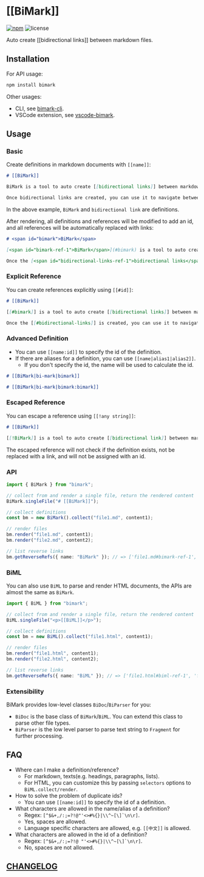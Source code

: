 # [[BiMark]]

[![npm](https://img.shields.io/npm/v/bimark?style=flat-square)](https://www.npmjs.com/package/bimark)
![license](https://img.shields.io/github/license/DiscreteTom/bimark?style=flat-square)

Auto create [[bidirectional links]] between markdown files.

## Installation

For API usage:

```bash
npm install bimark
```

Other usages:

- CLI, see [bimark-cli](https://github.com/DiscreteTom/bimark-cli).
- VSCode extension, see [vscode-bimark](https://github.com/DiscreteTom/vscode-bimark).

## Usage

### Basic

Create definitions in markdown documents with `[[name]]`:

```md
# [[BiMark]]

BiMark is a tool to auto create [[bidirectional links]] between markdown files.

Once bidirectional links are created, you can use it to navigate between markdown files.
```

In the above example, `BiMark` and `bidirectional link` are definitions.

After rendering, all definitions and references will be modified to add an id, and all references will be automatically replaced with links:

```md
# <span id="bimark">BiMark</span>

[<span id="bimark-ref-1">BiMark</span>](#bimark) is a tool to auto create <span id="bidirectional-links">bidirectional links</span> between markdown files.

Once the [<span id="bidirectional-links-ref-1">bidirectional links</span>](#bidirectional-links) is created, you can use it to navigate between markdown files.
```

### Explicit Reference

You can create references explicitly using `[[#id]]`:

```md
# [[BiMark]]

[[#bimark]] is a tool to auto create [[bidirectional links]] between markdown files.

Once the [[#bidirectional-links]] is created, you can use it to navigate between markdown files.
```

### Advanced Definition

- You can use `[[name:id]]` to specify the id of the definition.
- If there are aliases for a definition, you can use `[[name|alias1|alias2]]`.
  - If you don't specify the id, the name will be used to calculate the id.

```md
# [[BiMark|bi-mark|bimark]]

# [[BiMark|bi-mark|bimark:bimark]]
```

### Escaped Reference

You can escape a reference using `[[!any string]]`:

```md
# [[BiMark]]

[[!BiMark]] is a tool to auto create [[bidirectional link]] between markdown files.
```

The escaped reference will not check if the definition exists, not be replaced with a link, and will not be assigned with an id.

### API

```ts
import { BiMark } from "bimark";

// collect from and render a single file, return the rendered content
BiMark.singleFile("# [[BiMark]]");

// collect definitions
const bm = new BiMark().collect("file1.md", content1);

// render files
bm.render("file1.md", content1);
bm.render("file2.md", content2);

// list reverse links
bm.getReverseRefs({ name: "BiMark" }); // => ['file1.md#bimark-ref-1', 'file2.md#bimark-ref-2']
```

### BiML

You can also use `BiML` to parse and render HTML documents, the APIs are almost the same as `BiMark`.

```ts
import { BiML } from "bimark";

// collect from and render a single file, return the rendered content
BiML.singleFile("<p>[[BiML]]</p>");

// collect definitions
const bm = new BiML().collect("file1.html", content1);

// render files
bm.render("file1.html", content1);
bm.render("file2.html", content2);

// list reverse links
bm.getReverseRefs({ name: "BiML" }); // => ['file1.html#biml-ref-1', 'file2.html#biml-ref-2']
```

### Extensibility

BiMark provides low-level classes `BiDoc`/`BiParser` for you:

- `BiDoc` is the base class of `BiMark`/`BiML`. You can extend this class to parse other file types.
- `BiParser` is the low level parser to parse text string to `Fragment` for further processing.

## FAQ

- Where can I make a definition/reference?
  - For markdown, texts(e.g. headings, paragraphs, lists).
  - For HTML, you can customize this by passing `selectors` options to `BiML.collect/render`.
- How to solve the problem of duplicate ids?
  - You can use `[[name:id]]` to specify the id of a definition.
- What characters are allowed in the name/alias of a definition?
  - Regex: `` [^$&+,/:;=?!@"'<>#%{}|\\^~[\]`\n\r] ``.
  - Yes, spaces are allowed.
  - Language specific characters are allowed, e.g. `[[中文]]` is allowed.
- What characters are allowed in the id of a definition?
  - Regex: `` [^$&+,/:;=?!@ "'<>#%{}|\\^~[\]`\n\r] ``.
  - No, spaces are not allowed.

## [CHANGELOG](https://github.com/DiscreteTom/bimark/blob/main/CHANGELOG.md)
